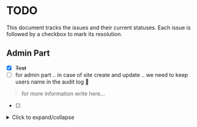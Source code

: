 # TODO

This document tracks the issues and their current statuses. Each issue is followed by a checkbox to mark its resolution.

## Admin Part
- [x] ~~Test~~
- [ ] for admin part .. in case of site create and update .. we need to keep users name in the audit log 🚦
> for more information write here... 
- [ ] 
 
<details>
  <summary>Click to expand/collapse</summary>

  ## Section Title
  This is the content 
  - [x] ~~Test~~
  - [ ] for admin part .. in case of site create and update .. we need to keep users name in the audit log 🚦
  > for more information write here... 
</details>